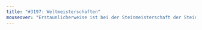 ```yaml
---
title: "#3197: Weltmeisterschaften"
mouseover: "Erstaunlicherweise ist bei der Steinmeisterschaft der Stein gleichzeitig auch der Ball. Und das Tor."
---
```


